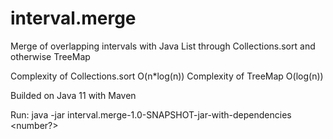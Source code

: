 # interval.merge
Merge of overlapping intervals with Java List through Collections.sort and otherwise TreeMap

Complexity of Collections.sort O(n*log(n))
Complexity of TreeMap O(log(n))

Builded on Java 11 with Maven

Run: java -jar interval.merge-1.0-SNAPSHOT-jar-with-dependencies <number?>
